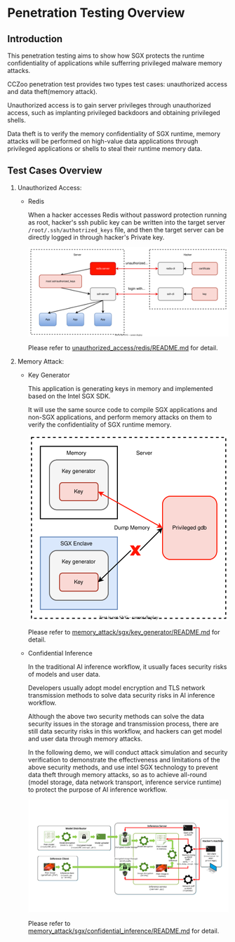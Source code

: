 # Penetration Testing Overview

## Introduction

This penetration testing aims to show how SGX protects the runtime confidentiality of applications while sufferring privileged malware memory attacks.

CCZoo penetration test provides two types test cases: unauthorized access and data theft(memory attack).

Unauthorized access is to gain server privileges through unauthorized access, such as implanting privileged backdoors and obtaining privileged shells.

Data theft is to verify the memory confidentiality of SGX runtime, memory attacks will be performed on high-value data applications through privileged applications or shells to steal their runtime memory data.

## Test Cases Overview

1. Unauthorized Access:

    - Redis

        When a hacker accesses Redis without password protection running as root, hacker's ssh public key can be written into the target server `/root/.ssh/authotrized_keys` file, and then the target server can be directly logged in through hacker's Private key.

        ![](unauthorized_access/redis/redis.svg)

        Please refer to [unauthorized_access/redis/README.md](unauthorized_access/redis/README.md) for detail.

2. Memory Attack:

    - Key Generator

        This application is generating keys in memory and implemented based on the Intel SGX SDK.

        It will use the same source code to compile SGX applications and non-SGX applications, and perform memory attacks on them to verify the confidentiality of SGX runtime memory.

        ![](memory_attack/sgx/key_generator/key_generator.svg)

        Please refer to [memory_attack/sgx/key_generator/README.md](memory_attack/sgx/key_generator/README.md) for detail.

    - Confidential Inference

        In the traditional AI inference workflow, it usually faces security risks of models and user data.

        Developers usually adopt model encryption and TLS network transmission methods to solve data security risks in AI inference workflow.

        Although the above two security methods can solve the data security issues in the storage and transmission process, there are still data security risks in this workflow, and hackers can get model and user data through memory attacks.

        In the following demo, we will conduct attack simulation and security verification to demonstrate the effectiveness and limitations of the above security methods, and use intel SGX technology to prevent data theft through memory attacks, so as to achieve all-round (model storage, data network transport, inference service runtime) to protect the purpose of AI inference workflow.

        ![](memory_attack/sgx/confidential_inference/confidential_inference.svg)

        Please refer to [memory_attack/sgx/confidential_inference/README.md](memory_attack/sgx/confidential_inference/README.md) for detail.
